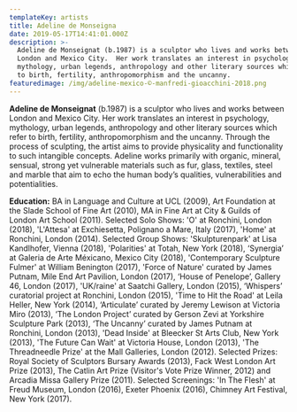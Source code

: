 ```yaml
---
templateKey: artists
title: Adeline de Monseigna
date: 2019-05-17T14:41:01.000Z
description: >-
  Adeline de Monseignat (b.1987) is a sculptor who lives and works between
  London and Mexico City.  Her work translates an interest in psychology,
  mythology, urban legends, anthropology and other literary sources which refer
  to birth, fertility, anthropomorphism and the uncanny.
featuredimage: /img/adeline-mexico-©-manfredi-gioacchini-2018.png
---
```

**Adeline de Monseignat** (b.1987) is a sculptor who lives and works between London and Mexico City.  Her work translates an interest in psychology, mythology, urban legends, anthropology and other literary sources which refer to birth, fertility, anthropomorphism and the uncanny.  Through the process of sculpting, the artist aims to provide physicality and functionality to such intangible concepts.  Adeline works primarily with organic, mineral, sensual, strong yet vulnerable materials such as fur, glass, textiles, steel and marble that aim to echo the human body’s qualities, vulnerabilities and potentialities.

**Education:**  BA in Language and Culture at UCL (2009), Art Foundation at the Slade School of Fine Art (2010), MA in Fine Art at City & Guilds of London Art School (2011).  Selected Solo Shows: 'O' at Ronchini, London (2018), 'L'Attesa' at Exchiesetta, Polignano a Mare, Italy (2017), 'Home' at Ronchini, London (2014).  Selected Group Shows: 'Skulpturenpark' at Lisa Kandlhofer, Vienna (2018), 'Polarities' at Totah, New York (2018), ‘Synergia’ at Galeria de Arte Méxicano, Mexico City (2018), 'Contemporary Sculpture Fulmer' at William Benington (2017), 'Force of Nature' curated by James Putnam, Mile End Art Pavilion, London (2017), ‘House of Penelope’, Gallery 46, London (2017), 'UK/raine' at Saatchi Gallery, London (2015), ‘Whispers’ curatorial project at Ronchini, London (2015), 'Time to Hit the Road' at Leila Heller, New York (2014), ‘Articulate’ curated by Jeremy Lewison at Victoria Miro (2013), ‘The London Project’ curated by Gerson Zevi at Yorkshire Sculpture Park (2013), ‘The Uncanny’ curated by James Putnam at Ronchini, London (2013), 'Dead Inside' at Bleecker St Arts Club, New York (2013), 'The Future Can Wait' at Victoria House, London (2013), 'The Threadneedle Prize' at the Mall Galleries, London (2012). Selected Prizes: Royal Society of Sculptors Bursary Awards (2013), Fack West London Art Prize (2013), The Catlin Art Prize (Visitor's Vote Prize Winner, 2012) and Arcadia Missa Gallery Prize (2011). Selected Screenings: 'In The Flesh' at Freud Museum, London (2016), Exeter Phoenix (2016), Chimney Art Festival, New York (2017).
